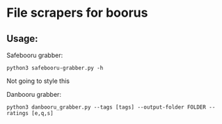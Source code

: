 # File scrapers for boorus

## Usage:

Safebooru grabber:
```
python3 safebooru-grabber.py -h
```

Not going to style this

Danbooru grabber:

```
python3 danbooru_grabber.py --tags [tags] --output-folder FOLDER --ratings [e,q,s]
```
